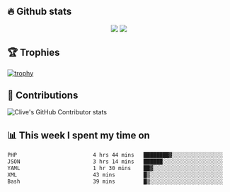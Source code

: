 ## &#128293; Github stats

<!-- GitHub Readme Streak Stats - https://github.com/DenverCoder1/github-readme-streak-stats -->
<p align="center">

<picture>
  <source 
    srcset="https://github-readme-stats.vercel.app/api?username=clivewalkden&count_private=true&show_icons=true&theme=darcula"
    media="(prefers-color-scheme: dark)"
  />
  <source
    srcset="https://github-readme-stats.vercel.app/api?username=clivewalkden&count_private=true&show_icons=true&theme=calm"
    media="(prefers-color-scheme: light), (prefers-color-scheme: no-preference)"
  />
  <img src="https://github-readme-stats.vercel.app/api?username=clivewalkden&count_private=true&show_icons=true&theme=darcula" />
</picture>

<a href="https://git.io/streak-stats" target="_blank">
  <img src="http://github-readme-streak-stats.herokuapp.com?user=clivewalkden&theme=darcula&date_format=j%20M%5B%20Y%5D" />
</a>

</p>

## &#127942; Trophies
[![trophy](https://github-profile-trophy.vercel.app/?username=clivewalkden&theme=onedark)](https://github.com/clivewalkden/github-profile-trophy)

## &#129309; Contributions
![Clive's GitHub Contributor stats](https://github-contributor-stats.vercel.app/api?username=clivewalkden)

## &#128202; This week I spent my time on
<!--START_SECTION:waka-->

```txt
PHP                        4 hrs 44 mins   ████████▓░░░░░░░░░░░░░░░░   34.32 %
JSON                       3 hrs 14 mins   ██████░░░░░░░░░░░░░░░░░░░   23.44 %
YAML                       1 hr 30 mins    ██▓░░░░░░░░░░░░░░░░░░░░░░   10.88 %
XML                        43 mins         █▒░░░░░░░░░░░░░░░░░░░░░░░   05.23 %
Bash                       39 mins         █▒░░░░░░░░░░░░░░░░░░░░░░░   04.71 %
```

<!--END_SECTION:waka-->
